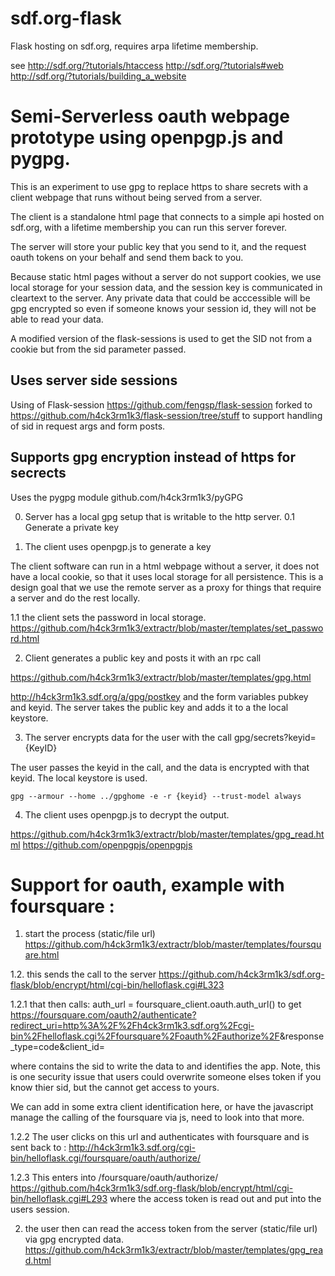 # sdf.org-flask
Flask hosting on sdf.org, requires arpa lifetime membership.

see http://sdf.org/?tutorials/htaccess
http://sdf.org/?tutorials#web
http://sdf.org/?tutorials/building_a_website

# Semi-Serverless oauth webpage prototype using openpgp.js and pygpg.

This is an experiment to use gpg to replace https to share secrets with a client webpage that runs without being served from a server.

The client is a standalone html page that connects to a simple api hosted on sdf.org, with a lifetime membership you can run this server forever. 

The server will store your public key that you send to it, and the request oauth tokens on your behalf and send them back to you. 

Because static html pages without a server do not support cookies, we use local storage for your session data, and the session key is communicated in cleartext to the server. 
Any private data that could be acccessible will be gpg encrypted so even if someone knows your session id, they will not be able to read your data.

A modified version of the flask-sessions is used to get the SID not from a cookie but from the sid parameter passed.


## Uses server side sessions 

Using of Flask-session https://github.com/fengsp/flask-session forked to 
https://github.com/h4ck3rm1k3/flask-session/tree/stuff to support handling of sid in request args and form posts.


## Supports gpg encryption instead of https for secrects

Uses the pygpg module github.com/h4ck3rm1k3/pyGPG

0. Server has a local gpg setup that is writable to the http server.
0.1 Generate a private key

1. The client uses openpgp.js to generate a key

The client software can run in a html webpage without a server, it does not have a local cookie, so that it uses local storage for all persistence. 
This is a design goal that we use the remote server as a proxy for things that require a server and do the rest locally.

1.1 the client sets the password in local storage.
https://github.com/h4ck3rm1k3/extractr/blob/master/templates/set_password.html

2. Client generates a public key and posts it with an rpc call


https://github.com/h4ck3rm1k3/extractr/blob/master/templates/gpg.html

http://h4ck3rm1k3.sdf.org/a/gpg/postkey and the form variables pubkey and keyid.
The server takes the public key and adds it to a the local keystore.

3. The server encrypts data for the user with the call gpg/secrets?keyid={KeyID} 

The user passes the keyid in the call, and the data is encrypted with that keyid. The local keystore is used.

	gpg --armour --home ../gpghome -e -r {keyid} --trust-model always

4. The client uses openpgp.js to decrypt the output.

https://github.com/h4ck3rm1k3/extractr/blob/master/templates/gpg_read.html
https://github.com/openpgpjs/openpgpjs


# Support for oauth, example with foursquare :

1. start the process (static/file url)
https://github.com/h4ck3rm1k3/extractr/blob/master/templates/foursquare.html

1.2. this sends the call to the server 
https://github.com/h4ck3rm1k3/sdf.org-flask/blob/encrypt/html/cgi-bin/helloflask.cgi#L323

1.2.1 that then calls:
auth_url = foursquare_client.oauth.auth_url()
to get 
https://foursquare.com/oauth2/authenticate?redirect_uri=http%3A%2F%2Fh4ck3rm1k3.sdf.org%2Fcgi-bin%2Fhelloflask.cgi%2Ffoursquare%2Foauth%2Fauthorize%2F<sid>&response_type=code&client_id=<clientid>

where <sid> contains the sid to write the data to and <clientid> identifies the app. Note, this is one security issue that users could overwrite someone elses token if you know thier sid, but the cannot get access to yours.

We can add in some extra client identification here, or have the javascript manage the calling of the foursquare via js, need to look into that more.

1.2.2 The user clicks on this url and authenticates with foursquare and is sent back to :
http://h4ck3rm1k3.sdf.org/cgi-bin/helloflask.cgi/foursquare/oauth/authorize/<sid>

1.2.3 This enters into /foursquare/oauth/authorize/<sid> 
https://github.com/h4ck3rm1k3/sdf.org-flask/blob/encrypt/html/cgi-bin/helloflask.cgi#L293
where the access token is read out and put into the users session.

2. the user then can read the access token from the server (static/file url) via gpg encrypted data.
https://github.com/h4ck3rm1k3/extractr/blob/master/templates/gpg_read.html

